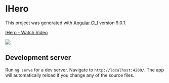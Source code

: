 # IHero

This project was generated with [Angular CLI](https://github.com/angular/angular-cli) version 9.0.1.

<a href="https://www.loom.com/share/8f2ea5deb3cf4ca6a5d4a4bc2a1db731"> <p>IHero - Watch Video</p> <img style="max-width:1100px;" src="https://cdn.loom.com/sessions/thumbnails/8f2ea5deb3cf4ca6a5d4a4bc2a1db731-with-play.gif"> </a>

## Development server

Run `ng serve` for a dev server. Navigate to `http://localhost:4200/`. The app will automatically reload if you change any of the source files.
